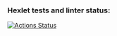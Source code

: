 ### Hexlet tests and linter status:
[![Actions Status](https://github.com/Velsych/python-project-49/actions/workflows/hexlet-check.yml/badge.svg)](https://github.com/Velsych/python-project-49/actions)
